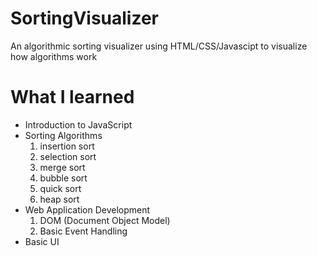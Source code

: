 # SortingVisualizer

An algorithmic sorting visualizer using HTML/CSS/Javascipt to visualize how algorithms work

# What I learned

- Introduction to JavaScript
- Sorting Algorithms
  1) insertion sort
  2) selection sort
  3) merge sort
  4) bubble sort
  5) quick sort
  6) heap sort
- Web Application Development
  1) DOM (Document Object Model)
  2) Basic Event Handling
- Basic UI
